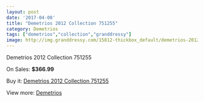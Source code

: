 ```yaml
---
layout: post
date: '2017-04-08'
title: "Demetrios 2012 Collection 751255"
category: Demetrios
tags: ["demetrios","collection","granddressy"]
image: http://img.granddressy.com/15812-thickbox_default/demetrios-2012-collection-751255.jpg
---
```

Demetrios 2012 Collection 751255

On Sales: **$366.99**
<a href="https://www.granddressy.com/en/demetrios/14841-demetrios-2012-collection-751255.html"><amp-img layout="responsive" width="600" height="600" src="//img.granddressy.com/15812-thickbox_default/demetrios-2012-collection-751255.jpg" alt="Demetrios 2012 Collection 751255 0" /></a>

Buy it: [Demetrios 2012 Collection 751255](https://www.granddressy.com/en/demetrios/14841-demetrios-2012-collection-751255.html "Demetrios 2012 Collection 751255")

View more: [Demetrios](https://www.granddressy.com/en/343-demetrios "Demetrios")